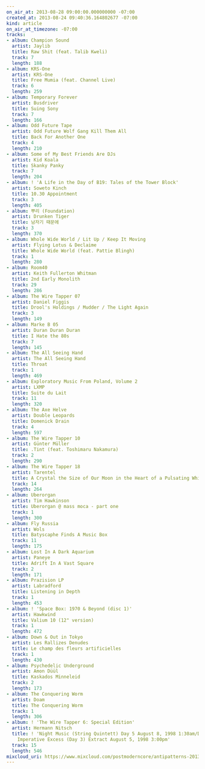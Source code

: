 ```yaml
---
on_air_at: 2013-08-28 09:00:00.000000000 -07:00
created_at: 2013-08-24 09:40:36.164802677 -07:00
kind: article
on_air_at_timezone: -07:00
tracks:
- album: Champion Sound
  artist: Jaylib
  title: Raw Shit (feat. Talib Kweli)
  track: 7
  length: 188
- album: KRS-One
  artist: KRS-One
  title: Free Mumia (feat. Channel Live)
  track: 6
  length: 259
- album: Temporary Forever
  artist: Busdriver
  title: Suing Sony
  track: 7
  length: 166
- album: Odd Future Tape
  artist: Odd Future Wolf Gang Kill Them All
  title: Back For Another One
  track: 4
  length: 210
- album: Some of My Best Friends Are DJs
  artist: Kid Koala
  title: Skanky Panky
  track: 7
  length: 204
- album: ! 'A Life in the Day of B19: Tales of the Tower Block'
  artist: Soweto Kinch
  title: 10.30 Appointment
  track: 3
  length: 405
- album: 뿌리 (Foundation)
  artist: Drunken Tiger
  title: 남자기 때문에
  track: 3
  length: 370
- album: Whole Wide World / Lit Up / Keep It Moving
  artist: Flying Lotus & Declaime
  title: Whole Wide World (feat. Pattie Blingh)
  track: 1
  length: 280
- album: Room40
  artist: Keith Fullerton Whitman
  title: 2nd Early Monolith
  track: 29
  length: 286
- album: The Wire Tapper 07
  artist: Daniel Figgis
  title: Drool's Holdings / Mudder / The Light Again
  track: 3
  length: 149
- album: Marke B 05
  artist: Duran Duran Duran
  title: I Hate the 80s
  track: 7
  length: 145
- album: The All Seeing Hand
  artist: The All Seeing Hand
  title: Throat
  track: 1
  length: 469
- album: Exploratory Music From Poland, Volume 2
  artist: LXMP
  title: Suite du Lait
  track: 11
  length: 320
- album: The Axe Helve
  artist: Double Leopards
  title: Domenick Drain
  track: 4
  length: 597
- album: The Wire Tapper 10
  artist: Günter Müller
  title: .Tint (feat. Toshimaru Nakamura)
  track: 2
  length: 290
- album: The Wire Tapper 18
  artist: Tarentel
  title: A Crystal the Size of Our Moon in the Heart of a Pulsating White Dwarf
  track: 14
  length: 264
- album: Uberorgan
  artist: Tim Hawkinson
  title: Uberorgan @ mass moca - part one
  track: 1
  length: 300
- album: Fly Russia
  artist: Wols
  title: Batyscaphe Finds A Music Box
  track: 11
  length: 175
- album: Lost In A Dark Aquarium
  artist: Paneye
  title: Adrift In A Vast Square
  track: 2
  length: 171
- album: Prazision LP
  artist: Labradford
  title: Listening in Depth
  track: 1
  length: 453
- album: ! 'Space Box: 1970 & Beyond (disc 1)'
  artist: Hawkwind
  title: Valium 10 (12" version)
  track: 1
  length: 472
- album: Down & Out in Tokyo
  artist: Les Rallizes Denudes
  title: Le champ des fleurs artificielles
  track: 1
  length: 430
- album: Psychedelic Underground
  artist: Amon Düül
  title: Kaskados Minneleid
  track: 2
  length: 173
- album: The Conquering Worm
  artist: Doam
  title: The Conquering Worm
  track: 1
  length: 306
- album: ! 'The Wire Tapper 6: Special Edition'
  artist: Hermann Nitsch
  title: ! 'Night Music (String Quintett) Day 5 August 8, 1998 1:30am/Day of Dionysus:
    Imperative Excess (Day 3) Extract August 5, 1998 3:00pm'
  track: 15
  length: 546
mixcloud_uri: https://www.mixcloud.com/postmoderncore/antipatterns-2013-08-28/
---
```

